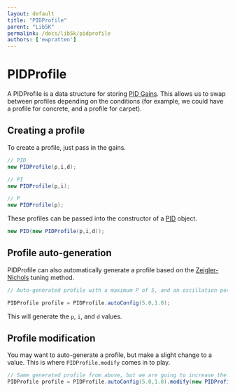 ```yaml
---
layout: default
title: "PIDProfile"
parent: "Lib5K"
permalink: /docs/lib5k/pidprofile
authors: ['ewpratten']
---
```


# PIDProfile
A PIDProfile is a data structure for storing [PID Gains](https://en.wikipedia.org/wiki/PID_controller#Loop_tuning). This allows us to swap between profiles depending on the conditions (for example, we could have a profile for concrete, and a profile for carpet).

## Creating a profile
To create a profile, just pass in the gains. 
```java
// PID
new PIDProfile(p,i,d);

// PI
new PIDProfile(p,i);

// P
new PIDProfile(p);
```

These profiles can be passed into the constructor of a [PID](/docs/lib5k/pid) object.
```java
new PID(new PIDProfile(p,i,d));
```

## Profile auto-generation
PIDProfile can also automatically generate a profile based on the [Zeigler-Nichols](https://en.wikipedia.org/wiki/Ziegler%E2%80%93Nichols_method) tuning method.
```java
// Auto-generated profile with a maximum P of 5, and an oscillation period of 1 second

PIDProfile profile = PIDProfile.autoConfig(5.0,1.0);
```

This will generate the `p`, `i`, and `d` values.

## Profile modification
You may want to auto-generate a profile, but make a slight change to a value. This is where `PIDProfile.modify` comes in to play.

```java
// Same generated profile from above, but we are going to increase the P gain by 1
PIDProfile profile = PIDProfile.autoConfig(5.0,1.0).modify(new PIDProfile(1,0.0,0.0));
```